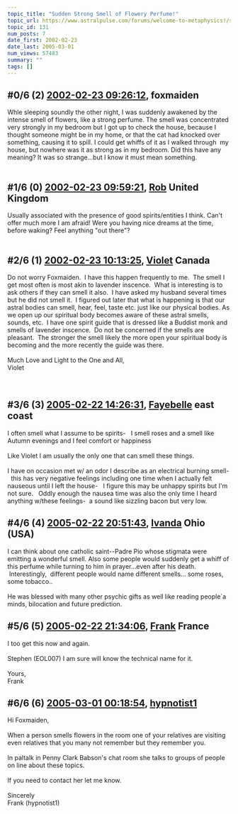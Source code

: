 ```yaml
---
topic_title: "Sudden Strong Smell of Flowery Perfume!"
topic_url: https://www.astralpulse.com/forums/welcome-to-metaphysics!/sudden-strong-smell-of-flowery-perfume%21
topic_id: 131
num_posts: 7
date_first: 2002-02-23
date_last: 2005-03-01
num_views: 57483
summary: ""
tags: []
---
```


## \#0/6 (2) [2002-02-23 09:26:12](https://www.astralpulse.com/forums/index.php?msg=115905), foxmaiden  ##
<section>
Whle sleeping soundly the other night, I was suddenly awakened by the intense smell of flowers, like a strong perfume. The smell was concentrated very strongly in my bedroom but I got up to check the house, because I thought someone might be in my home, or that the cat had knocked over something, causing it to spill. I could get whiffs of it as I walked through  my house, but nowhere was it as strong as in my bedroom. Did this have any meaning? It was so strange...but I know it must mean something.
<br>
<br>
</section>

## \#1/6 (0) [2002-02-23 09:59:21](https://www.astralpulse.com/forums/index.php?msg=315), [Rob](https://www.astralpulse.com/forums/profile/?u=65) United Kingdom ##
<section>
Usually associated with the presence of good spirits/entities I think. Can't offer much more I am afraid! Were you having nice dreams at the time, before waking? Feel anything "out there"?
<br>
<br>
</section>

## \#2/6 (1) [2002-02-23 10:13:25](https://www.astralpulse.com/forums/index.php?msg=316), [Violet](https://www.astralpulse.com/forums/profile/?u=162) Canada ##
<section>
Do not worry Foxmaiden.  I have this happen frequently to me.  The smell I get most often is most akin to lavender inscence.  What is interesting is to ask others if they can smell it also.  I have asked my husband several times but he did not smell it.  I figured out later that what is happening is that our astral bodies can smell, hear, feel, taste etc. just like our physical bodies. As we open up our spiritual body becomes aware of these astral smells, sounds, etc.  I have one spirit guide that is dressed like a Buddist monk and smells of lavender inscence.  Do not be concerned if the smells are pleasant.  The stronger the smell likely the more open your spiritual body is becoming and the more recently the guide was there.
<br>
<br>
Much Love and Light to the One and All,
<br>
Violet
<br>
<br>
<br>
</section>

## \#3/6 (3) [2005-02-22 14:26:31](https://www.astralpulse.com/forums/index.php?msg=151572), [Fayebelle](https://www.astralpulse.com/forums/profile/?u=7399) east coast ##
<section>
I often smell what I assume to be spirits-   I smell roses and a smell like Autumn evenings and I feel comfort or happiness
<br>
<br>
Like Violet I am usually the only one that can smell these things.
<br>
<br>
I have on occasion met w/ an odor I describe as an electrical burning smell-   this has very negative feelings including one time when I actually felt nauseous until I left the house-   I figure this may be unhappy spirits but I'm not sure.   Oddly enough the nausea time was also the only time I heard anything w/these feelings-  a sound like sizzling bacon but very low.
</section>

## \#4/6 (4) [2005-02-22 20:51:43](https://www.astralpulse.com/forums/index.php?msg=151661), [Ivanda](https://www.astralpulse.com/forums/profile/?u=8260) Ohio (USA) ##
<section>
I can think about one catholic saint--Padre Pio whose stigmata were emitting a wonderful smell. Also some people would suddenly get a whiff of this perfume while turning to him in prayer...even after his death.  Interestingly,  different people would name different smells... some roses, some tobacco..
<br>
<br>
He was blessed with many other psychic gifts as well like reading people`a minds, bilocation and future prediction.
</section>

## \#5/6 (5) [2005-02-22 21:34:06](https://www.astralpulse.com/forums/index.php?msg=151667), [Frank](https://www.astralpulse.com/forums/profile/?u=359) France ##
<section>
I too get this now and again.
<br>
<br>
Stephen (EOL007) I am sure will know the technical name for it.
<br>
<br>
Yours,
<br>
Frank
</section>

## \#6/6 (6) [2005-03-01 00:18:54](https://www.astralpulse.com/forums/index.php?msg=153123), [hypnotist1](https://www.astralpulse.com/forums/profile/?u=7174)  ##
<section>
Hi Foxmaiden,
<br>
<br>
When a person smells flowers in the room one of your relatives are visiting even relatives that you many not remember but they remember you.
<br>
<br>
In paltalk in Penny Clark Babson's chat room she talks to groups of people on line about these topics.
<br>
<br>
If you need to contact her let me know.
<br>
<br>
Sincerely
<br>
Frank (hypnotist1)
</section>